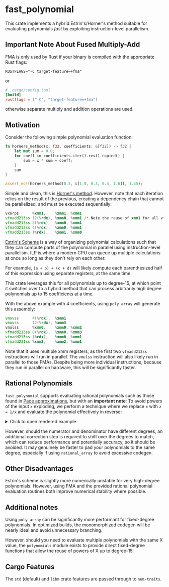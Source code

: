 fast_polynomial
===============

This crate implements a hybrid Estrin's/Horner's method suitable for evaluating polynomials _fast_
by exploiting instruction-level parallelism.

## **Important Note About Fused Multiply-Add**

FMA is only used by Rust if your binary is compiled with the appropriate Rust flags:

`RUSTFLAGS="-C target-feature=+fma"`

or
```toml
# .cargo/config.toml
[build]
rustflags = ["-C", "target-feature=+fma"]
```

otherwise separate multiply and addition operations are used.

## Motivation

Consider the following simple polynomial evaluation function:

```rust
fn horners_method(x: f32, coefficients: &[f32]) -> f32 {
    let mut sum = 0.0;
    for coeff in coefficients.iter().rev().copied() {
        sum = x * sum + coeff;
    }
    sum
}

assert_eq!(horners_method(0.5, &[1.0, 0.3, 0.4, 1.6]), 1.45);
```

Simple and clean, this is [Horner's method](https://en.wikipedia.org/wiki/Horner%27s_method). However,
note that each iteration relies on the result of the previous, creating a dependency chain that cannot
be parallelized, and must be executed sequentially:

```asm
vxorps      %xmm1,    %xmm1, %xmm1
vfmadd213ss 12(%rdx), %xmm0, %xmm1 /* Note the reuse of xmm1 for all vfmadd213ss */
vfmadd213ss 8(%rdx),  %xmm0, %xmm1
vfmadd213ss 4(%rdx),  %xmm0, %xmm1
vfmadd213ss (%rdx),   %xmm1, %xmm0
```

[Estrin's Scheme](https://en.wikipedia.org/wiki/Estrin's_scheme) is a way of organizing polynomial calculations
such that they can compute parts of the polynomial in parallel using instruction-level parallelism. ILP is where
a modern CPU can queue up multiple calculations at once so long as they don't rely on each other.

For example, `(a + b) + (c + d)` will likely compute each parenthesized half of this
expression using separate registers, at the same time.

This crate leverages this for all polynomials up to degree-15, at which point it switches over to a hybrid method
that can process arbitrarily high degree polynomials up to 15 coefficients at a time.

With the above example with 4 coefficients, using `poly_array` will generate this assembly:
```asm
vmovss      4(%rdx),  %xmm1
vmovss      12(%rdx), %xmm3
vmulss      %xmm0,    %xmm0, %xmm2
vfmadd213ss 8(%rdx),  %xmm0, %xmm3
vfmadd213ss (%rdx),   %xmm0, %xmm1
vfmadd231ss %xmm3,    %xmm2, %xmm1
```

Note that it uses multiple xmm registers, as the first two `vfmadd213ss` instructions will run in parallel. The `vmulss` instruction
will also likely run in parallel to those FMAs. Despite being more individual instructions, because they run in parallel on hardware,
this will be significantly faster.

## Rational Polynomials

`fast_polynomial` supports evaluating rational polynomials such as those found in [Padé approximations](https://en.wikipedia.org/wiki/Pad%C3%A9_approximant), but with an **important note**: To avoid powers of the input `x` exploding, we perform a technique where we replace `x`
with `z = 1/x` and evaluate the polynomial effectively in reverse:

<details>
<summary>Click to open rendered example</summary>

If this isn't rendered for you, [view it on the GitHub readme](https://github.com/novacrazy/fast_polynomial/blob/main/README.md#rational-polynomials).

```math
\begin{align}
    \frac{a_0 + a_1 x + a_2 x^2}{b_0 + b_1 x + b_2 x^2} &= \frac{a_0 + a_1 z^{-1} + a_2 z^{-2}}{b_0 + b_1 z^{-1} + b_2 z^{-2}} \\
        &= \frac{a_0 z^2 + a_1 z + a_2}{b_0 z^2 + b_1 z + b_2} \\
        &= \frac{a_2 + a_1 z + a_0 z^2}{b_2 + b_1 z + b_0 z^2} \\
\end{align}
```

</details>

However, should the numerator and denominator have different degrees, an additional correction step is required to shift over the degrees to match, which can reduce performance and potentially accuracy, so it should be avoided. It may genuinely be faster to pad your polynomials to the same degree, especially if using `rational_array` to avoid excessive codegen.

## Other Disadvantages

Estrin's scheme is slightly more numerically unstable for very high-degree polynomials. However, using FMA and the
provided rational polynomial evaluation routines both improve numerical stability where possible.

## Additional notes

Using `poly_array` can be significantly more performant for fixed-degree polynomials. In optimized builds,
the monomorphized codegen will be nearly ideal and avoid unnecessary branching.

However, should you need to evaluate multiple polynomials with the same X value, the `polynomials` module
exists to provide direct fixed-degree functions that allow the reuse of powers of X up to degree-15.

## Cargo Features

The `std` (default) and `libm` crate features are passed through to `num-traits`.